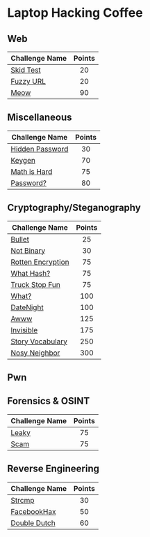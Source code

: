 # Laptop Hacking Coffee

## Web
| Challenge Name               | Points  | 
| -----------------------------|:-------:|
| [Skid Test](./Web/SkidTest) | 20 |
| [Fuzzy URL](./Web/FuzzyURL) | 20 |
| [Meow](./Web/Meow) | 90 |

## Miscellaneous

| Challenge Name               | Points  | 
| -----------------------------|:-------:|
| [Hidden Password](./Miscellaneous/HiddenPassword) | 30 |
| [Keygen](./Miscellaneous/Keygen) | 70 |
| [Math is Hard](./Miscellaneous/MathIsHard) | 75 |
| [Password?](./Miscellaneous/Password) | 80 |

## Cryptography/Steganography

| Challenge Name               | Points  | 
| -----------------------------|:-------:|
| [Bullet](./CryptographySteganography/Bullet) | 25 |
| [Not Binary](./CryptographySteganography/NotBinary) | 30 |
| [Rotten Encryption](./CryptographySteganography/RottenEncryption) | 75 |
| [What Hash?](./CryptographySteganography/WhatHash) | 75 |
| [Truck Stop Fun](./CryptographySteganography/TruckStopFun) | 75 |
| [What?](./CryptographySteganography/What) | 100 |
| [DateNight](./CryptographySteganography/DateNight) | 100 |
| [Awww](./CryptographySteganography/Awww) | 125 |
| [Invisible](./CryptographySteganography/Invisible) | 175 |
| [Story Vocabulary](./CryptographySteganography/StoryVocabulary) | 250 |
| [Nosy Neighbor](./CryptographySteganography/NosyNeighbor) | 300 |

## Pwn

## Forensics & OSINT

| Challenge Name               | Points  | 
| -----------------------------|:-------:|
| [Leaky](./ForensicsOSINT/Leaky) | 75 |
| [Scam](./ForensicsOSINT/Scam) | 75 |

## Reverse Engineering

| Challenge Name               | Points  | 
| -----------------------------|:-------:|
| [Strcmp](./ReverseEngineering/Strcmp) | 30 |
| [FacebookHax](./ReverseEngineering/FacebookHax) | 50 |
| [Double Dutch](./ReverseEngineering/DoubleDutch) | 60 |
